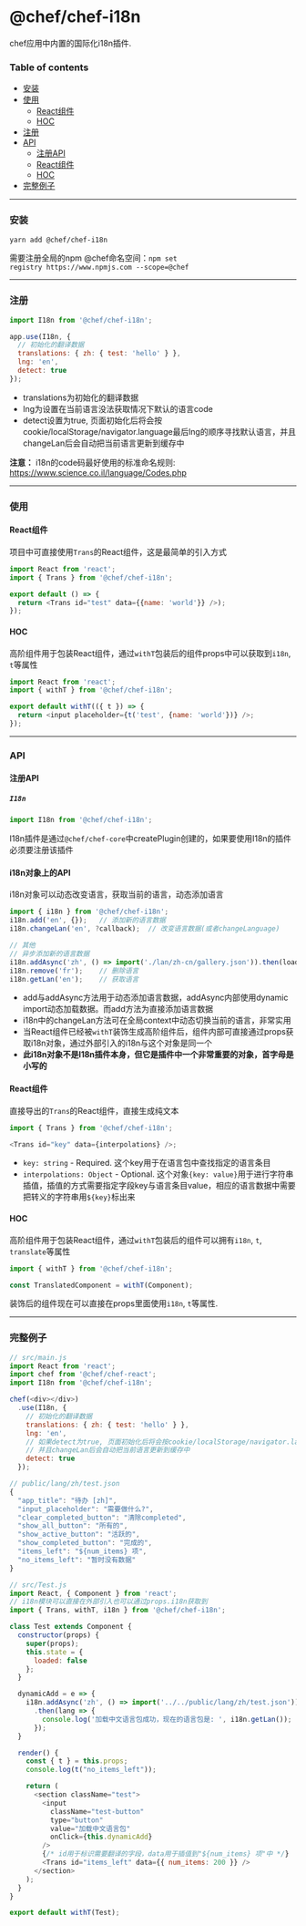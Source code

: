 # @chef/chef-i18n
chef应用中内置的国际化i18n插件.

### Table of contents

* [安装](#安装)
* [使用](#使用)
  * [React组件](#React组件)
  * [HOC](#hoc)
* [注册](#注册)
* [API](#api)
  * [注册API](#注册API)
  * [React组件](#React组件)
  * [HOC](#hoc-api)
* [完整例子](#完整例子)

---

### 安装

```sh
yarn add @chef/chef-i18n
```
需要注册全局的npm @chef命名空间：`npm set registry https://www.npmjs.com --scope=@chef`

---

### 注册
```js
import I18n from '@chef/chef-i18n';

app.use(I18n, {
  // 初始化的翻译数据
  translations: { zh: { test: 'hello' } },
  lng: 'en',
  detect: true
});
```

* translations为初始化的翻译数据
* lng为设置在当前语言没法获取情况下默认的语言code
* detect设置为true, 页面初始化后将会按cookie/localStorage/navigator.language最后lng的顺序寻找默认语言，并且changeLan后会自动把当前语言更新到缓存中

**注意：** i18n的code码最好使用的标准命名规则: https://www.science.co.il/language/Codes.php

---

### 使用

#### React组件

项目中可直接使用`Trans`的React组件，这是最简单的引入方式

```js
import React from 'react';
import { Trans } from '@chef/chef-i18n';

export default () => {
  return <Trans id="test" data={{name: 'world'}} />);
});
```

#### HOC

高阶组件用于包装React组件，通过`withT`包装后的组件props中可以获取到`i18n`, `t`等属性

```js
import React from 'react';
import { withT } from '@chef/chef-i18n';

export default withT(({ t }) => {
  return <input placeholder={t('test', {name: 'world'})} />;
});
```

---

### API

#### 注册API

##### `I18n`

```js
import I18n from '@chef/chef-i18n';
```

I18n插件是通过`@chef/chef-core`中createPlugin创建的，如果要使用I18n的插件必须要注册该插件

#### i18n对象上的API

i18n对象可以动态改变语言，获取当前的语言，动态添加语言

```js
import { i18n } from '@chef/chef-i18n';
i18n.add('en', {});   // 添加新的语言数据
i18n.changeLan('en', ?callback);  // 改变语言数据(或者changeLanguage)

// 其他
// 异步添加新的语言数据
i18n.addAsync('zh', () => import('./lan/zh-cn/gallery.json')).then(loaded => loaded);
i18n.remove('fr');    // 删除语言
i18n.getLan('en');    // 获取语言
```

* add与addAsync方法用于动态添加语言数据，addAsync内部使用dynamic import动态加载数据。而add方法为直接添加语言数据
* i18n中的changeLan方法可在全局context中动态切换当前的语言，非常实用
* 当React组件已经被`withT`装饰生成高阶组件后，组件内部可直接通过props获取i18n对象，通过外部引入的i18n与这个对象是同一个
* **此i18n对象不是I18n插件本身，但它是插件中一个非常重要的对象，首字母是小写的**

#### React组件

直接导出的`Trans`的React组件，直接生成纯文本

```js
import { Trans } from '@chef/chef-i18n';

<Trans id="key" data={interpolations} />;
```

* `key: string` - Required. 这个key用于在语言包中查找指定的语言条目
* `interpolations: Object` - Optional. 这个对象`{key: value}`用于进行字符串插值，插值的方式需要指定字段key与语言条目value，相应的语言数据中需要把转义的字符串用`${key}`标出来

#### HOC

高阶组件用于包装React组件，通过`withT`包装后的组件可以拥有`i18n`, `t`, `translate`等属性

```js
import { withT } from '@chef/chef-i18n';

const TranslatedComponent = withT(Component);
```

装饰后的组件现在可以直接在props里面使用`i18n`, `t`等属性.

---

### 完整例子

```js
// src/main.js
import React from 'react';
import chef from '@chef/chef-react';
import I18n from '@chef/chef-i18n';

chef(<div></div>)
  .use(I18n, {
    // 初始化的翻译数据
    translations: { zh: { test: 'hello' } },
    lng: 'en',
    // 如果detect为true, 页面初始化后将会按cookie/localStorage/navigator.language最后lng的顺序寻找默认语言
    // 并且changeLan后会自动把当前语言更新到缓存中
    detect: true
  });

// public/lang/zh/test.json
{
  "app_title": "待办 [zh]",
  "input_placeholder": "需要做什么?",
  "clear_completed_button": "清除completed",
  "show_all_button": "所有的",
  "show_active_button": "活跃的",
  "show_completed_button": "完成的",
  "items_left": "${num_items} 项",
  "no_items_left": "暂时没有数据"
}

// src/Test.js
import React, { Component } from 'react';
// i18n模块可以直接在外部引入也可以通过props.i18n获取到
import { Trans, withT, i18n } from '@chef/chef-i18n';

class Test extends Component {
  constructor(props) {
    super(props);
    this.state = {
      loaded: false
    };
  }

  dynamicAdd = e => {
    i18n.addAsync('zh', () => import('../../public/lang/zh/test.json'))
      .then(lang => {
        console.log('加载中文语言包成功，现在的语言包是: ', i18n.getLan());
      });
  }

  render() {
    const { t } = this.props;
    console.log(t("no_items_left"));

    return (
      <section className="test">
        <input
          className="test-button"
          type="button"
          value="加载中文语言包"
          onClick={this.dynamicAdd}
        />
        {/* id用于标识需要翻译的字段，data用于插值到"${num_items} 项"中 */}
        <Trans id="items_left" data={{ num_items: 200 }} />
      </section>
    );
  }
}

export default withT(Test);
```
